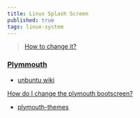 ```yaml
---
title: Linux Splash Screen
published: true
tags: linux-system
---
```

> [How to change it?](https://chatgpt.com/share/67fdfdd4-46d0-800d-9741-ad469fedc367)

### [Plymmouth](https://www.freedesktop.org/wiki/Software/Plymouth/)

- [unbuntu wiki](https://wiki.ubuntu.com/Plymouth)

[How do I change the plymouth bootscreen?](https://askubuntu.com/questions/2007/how-do-i-change-the-plymouth-bootscreen)
- [plymouth-themes](https://github.com/adi1090x/plymouth-themes?tab=readme-ov-file#plymouth-themes)
